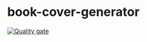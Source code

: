 # book-cover-generator

[![Quality gate](https://sonarcloud.io/api/project_badges/quality_gate?project=Wivik_book-cover-generator)](https://sonarcloud.io/summary/new_code?id=Wivik_book-cover-generator)
